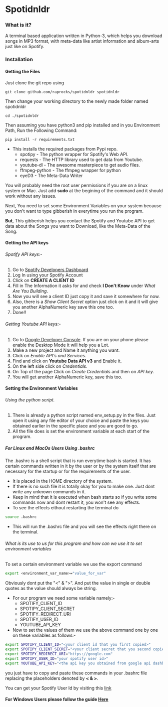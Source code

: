 # Spotidnldr
### What is it?
A terminal based application written in Python-3, which helps you download songs in MP3 format, with meta-data like artist information and album-arts just like on Spotify.
### Installation
#### Getting the Files
Just clone the git repo using 
```
git clone github.com/raprocks/spotidnldr spotidnldr
```

Then change your working directory to the newly made folder named spotidnldr
```
cd ./spotidnldr
```

Then assuming you have python3 and pip installed and in you Environment Path, Run the Following Command:
```
pip install -r requirements.txt
```

* This installs the required packages from Pypi repo.
  * spotipy - The python wrapper for Spotify's Web API.
  * requests - The HTTP library used to get data from Youtube.
  * youtube-dl - The awesome masterpiece to get audio files.
  * ffmpeg-python - The ffmpeg wrapper for python
  * eyeD3 - The Meta-Data Writer


You will probably need the root user permissions if you are on a linux system or Mac. Just add **sudo** at the begining of the command and it should work without any issues.

Next, You need to set some Environment Variables on your system because you don't want to type gibberish in everytime you run the program.

**But**, This gibberish helps you contact the Spotify and Youtube API to get data about the Songs you want to Download, like the Meta-Data of the Song.

#### Getting the API keys
###### Spotify API keys:-
1. Go to [Spotify Developers Dashboard](https://developer.spotify.com/dashboard/)
2. Log In using your Spotify Account
3. Click on **CREATE A CLIENT ID**
4. Fill in The Information it asks for and check **I Don't Know** under *What Are You Building*.
5. Now you will see a client ID just copy it and save it somewhere for now.
6. Also, there is a *Show Client Secret* option just click on it and it will give you another AlphaNumeric key save this one too.
7. Done!!
###### Getting Youtube API keys:-
1. Go to [Google Developer Console](https://console.developers.google.com/apis/dashboard). If you are on your phone please enable the Desktop Mode it will help you a Lot.
2. Make a new project and Name it anything you want.
3. Click on *Enable API's and Services*.
4. Find and click on **Youtube Data API v3** and Enable it.
5. On the left side click on *Credentials*.
6. On Top of the page Click on *Create Credentials* and then on *API key*.
7. You will get another AlphaNumeric key, save this too. 

#### Setting the Environment Variables
###### Using the python script. 
1. There is already a python script named env_setup.py in the files. Just open it using any file editor of your choice and paste the keys you obtained earlier in the specific place and you are good to go.
2. All the file does is set the environment variable at each start of the program.


##### **For Linux and MacOs Users** Using .bashrc
The .bashrc is a shell script that is run everytime bash is started. It has certain commands written in it by the user or by the system itself that are necessary for the startup or for the requirements of the user.
* It is placed in the HOME directory of the system. 
* If there is no such file it is totally okay for you to make one. Just dont write any unknown commands in it.
* Keep in mind that it is executed when bash starts so if you write some commands now and dont restart it, you won't see any effects.
* To see the effects eithout restarting the terminal do

```bash
source .bashrc
```

* This will run the .bashrc file and you will see the effects right there on the terminal.
###### What is its use to us for this program and how can we use it to set environment variables
To set a certain environment variable we use the export command
```bash
export <environment_var_name>="value_for_var"
```
Obviously dont put the "<" & ">".
And put the value in single or double quotes as the value should always be string.
  * For our program we need some variable namely:-
      * SPOTIFY_CLIENT_ID
      * SPOTIPY_CLIENT_SECRET
      * SPOTIFY_REDIRECT_URI
      * SPOTIFY_USER_ID
      * YOUTUBE_API_KEY
  * Now to set the values of them we use the above command one by one on these variables as follows:-
```bash
export SPOTIFY_CLIENT_ID="<your client id that you first copied>"
export SPOTIPY_CLIENT_SECRET="<your client secret that you second copied>"
export SPOTIFY_REDIRECT_URI="https://google.com"
export SPOTIFY_USER_ID="your spotify user id>"
export YOUTUBE_API_KEY="<the api key you obtained from google api dashboard>"
```
you just have to copy and paste these commands in your .bashrc file replacing the placeholders denoted by **< & >**.

You can get your Spotify User Id by visiting this [link](https://www.spotify.com/in/account/overview/)

#### **For Windows Users** please follow the guide [Here](https://www.computerhope.com/issues/ch000549.htm)
